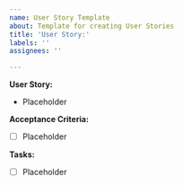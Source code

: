 ```yaml
---
name: User Story Template
about: Template for creating User Stories
title: 'User Story:'
labels: ''
assignees: ''

---
```


**User Story:** 

- Placeholder

**Acceptance Criteria:**

- [ ] Placeholder

**Tasks:**

- [ ] Placeholder
